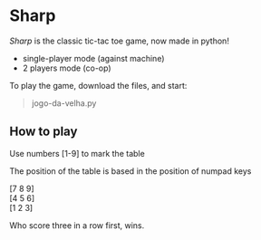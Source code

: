 # <h1>Sharp</h1>
<p><i>Sharp</i> is the classic tic-tac toe game, now made in python!</p>
<ul>
  <li>single-player mode (against machine)</li>
  <li>2 players mode (co-op)</li>
</ul>

<p>To play the game, download the files, and start:</p>
<blockquote>jogo-da-velha.py</blockquote>

<h2>How to play</h2>

<p>Use numbers [1-9] to mark the table</p>
<p>The position of the table is based in the position of numpad keys</p>

[7 8 9]<br>[4 5 6]<br> [1 2 3]

<p>Who score three in a row first, wins.</p>
